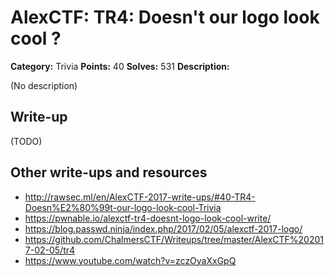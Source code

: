 # AlexCTF: TR4: Doesn't our logo look cool ?

**Category:** Trivia
**Points:** 40
**Solves:** 531
**Description:**

(No description)

## Write-up

(TODO)

## Other write-ups and resources

 * http://rawsec.ml/en/AlexCTF-2017-write-ups/#40-TR4-Doesn%E2%80%99t-our-logo-look-cool-Trivia
 * https://pwnable.io/alexctf-tr4-doesnt-logo-look-cool-write/
 * https://blog.passwd.ninja/index.php/2017/02/05/alexctf-2017-logo/
 * https://github.com/ChalmersCTF/Writeups/tree/master/AlexCTF%202017-02-05/tr4
 * https://www.youtube.com/watch?v=zczOyaXxGpQ
